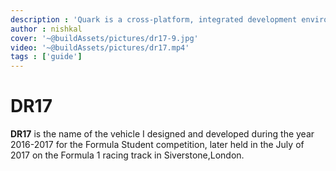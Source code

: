 ```yaml
---
description : 'Quark is a cross-platform, integrated development environment for rapidly building - functional , prototypal projects, written in HTML, CSS and JavaScript with native desktop app like capabilities.'
author : nishkal
cover: '~@buildAssets/pictures/dr17-9.jpg'
video: '~@buildAssets/pictures/dr17.mp4'
tags : ['guide']
---
```


# DR17
__DR17__ is the name of the vehicle I designed and developed during the year 2016-2017 for the Formula Student competition, later held in the July of 2017 on the Formula 1 racing track in Siverstone,London.

<!-- <crousel urls='["https://picsum.photos/1024/480/?image=52", "https://picsum.photos/1024/480/?image=53"]'></crousel> -->

